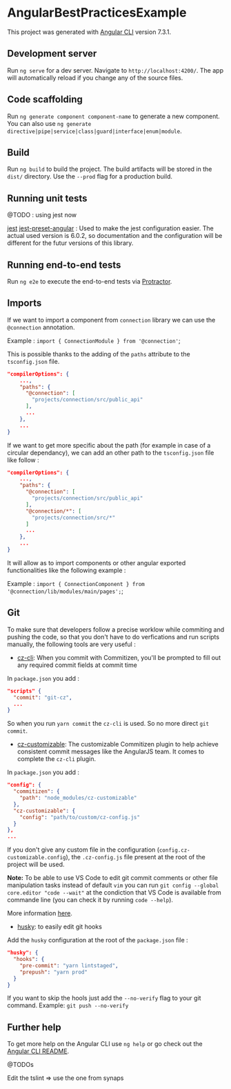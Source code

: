 # AngularBestPracticesExample

This project was generated with [Angular CLI](https://github.com/angular/angular-cli) version 7.3.1.

## Development server

Run `ng serve` for a dev server. Navigate to `http://localhost:4200/`. The app will automatically reload if you change any of the source files.

## Code scaffolding

Run `ng generate component component-name` to generate a new component. You can also use `ng generate directive|pipe|service|class|guard|interface|enum|module`.

## Build

Run `ng build` to build the project. The build artifacts will be stored in the `dist/` directory. Use the `--prod` flag for a production build.

## Running unit tests

@TODO : using jest now

[jest](https://jestjs.io/)
[jest-preset-angular](https://github.com/thymikee/jest-preset-angular) : Used to make the jest configuration easier. The actual used version is 6.0.2, so documentation and the configuration will be different for the futur versions of this library.


<!-- Run `ng test` to execute the unit tests via [Karma](https://karma-runner.github.io). -->

## Running end-to-end tests

Run `ng e2e` to execute the end-to-end tests via [Protractor](http://www.protractortest.org/).

## Imports

If we want to import a component from `connection` library we can use the `@connection` annotation.

Example : `import { ConnectionModule } from '@connection'`;

This is possible thanks to the adding of the `paths` attribute to the `tsconfig.json` file.

```` json
"compilerOptions": {
    ...,
    "paths": {
      "@connection": [
        "projects/connection/src/public_api"
      ],
      ...
    },
    ...
}
````

If we want to get more specific about the path (for example in case of a circular dependancy), we can add an other path to the `tsconfig.json` file like follow :

```` json
"compilerOptions": {
    ...,
    "paths": {
      "@connection": [
        "projects/connection/src/public_api"
      ],
      "@connection/*": [
        "projects/connection/src/*"
      ]
      ...
    },
    ...
}
````

It will allow as to import components or other angular exported functionalities like the following example :

Example : `import { ConnectionComponent } from '@connection/lib/modules/main/pages';`;

## Git

To make sure that developers follow a precise worklow while commiting and pushing the code, so that you don't have to do verfications and run scripts manually, the following tools are very useful : 

* [cz-cli](https://github.com/commitizen/cz-cli): When you commit with Commitizen, you'll be prompted to fill out any required commit fields at commit time

In `package.json` you add :

```` json
"scripts" {
  "commit": "git-cz",
  ...
}
````

So when you run `yarn commit` the `cz-cli` is used. So no more direct `git commit`.

*  [cz-customizable](https://github.com/leonardoanalista/cz-customizable): The customizable Commitizen plugin to help achieve consistent commit messages like the AngularJS team. It comes to complete the `cz-cli` plugin.

In `package.json` you add :

```` json
"config": {
  "commitizen": {
    "path": "node_modules/cz-customizable"
  },
  "cz-customizable": {
    "config": "path/to/custom/cz-config.js"
  }
},
...
````

If you don't give any custom file in the configuration (`config.cz-customizable.config`), the `.cz-config.js` file present at the root of the project will be used.

**Note:** To be able to use VS Code to edit git commit comments or other file manipulation tasks instead of default `vim` you can run `git config --global core.editor "code --wait"` at the condiction that VS Code is available from commande line (you can check it by running `code --help`).

More information [here](https://stackoverflow.com/questions/30024353/how-to-use-visual-studio-code-as-default-editor-for-git).

* [husky](https://github.com/typicode/husky): to easily edit git hooks

Add the `husky` configuration at the root of the `package.json` file :

```` json
"husky": {
  "hooks": {
    "pre-commit": "yarn lintstaged",
    "prepush": "yarn prod"
  }
}
````

If you want to skip the hools just add the `--no-verify` flag to your git command. Example: `git push --no-verify`


## Further help

To get more help on the Angular CLI use `ng help` or go check out the [Angular CLI README](https://github.com/angular/angular-cli/blob/master/README.md).


@TODOs

Edit the tslint => use the one from synaps